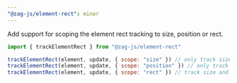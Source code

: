 ```yaml
---
"@zag-js/element-rect": minor
---
```


Add support for scoping the element rect tracking to size, position or rect.

```js
import { trackElementRect } from "@zag-js/element-rect"

trackElementRect(element, update, { scope: "size" }) // only track size
trackElementRect(element, update, { scope: "position" }) // only track position
trackElementRect(element, update, { scope: "rect" }) // track size and position (default)
```
